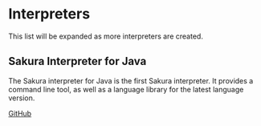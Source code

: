 # Interpreters

This list will be expanded as more interpreters are created.

## Sakura Interpreter for Java

The Sakura interpreter for Java is the first Sakura interpreter. It provides a command line tool, as well as a language library for the latest language version.

[GitHub](https://github.com/ArkinSolomon/sakura-interpreter-java)